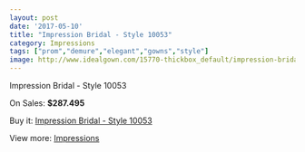 ```yaml
---
layout: post
date: '2017-05-10'
title: "Impression Bridal - Style 10053"
category: Impressions
tags: ["prom","demure","elegant","gowns","style"]
image: http://www.idealgown.com/15770-thickbox_default/impression-bridal-style-10053.jpg
---
```

Impression Bridal - Style 10053

On Sales: **$287.495**
<a href="https://www.idealgown.com/en/impressions/6317-impression-bridal-style-10053.html"><amp-img layout="responsive" width="600" height="600" src="//www.idealgown.com/15770-thickbox_default/impression-bridal-style-10053.jpg" alt="Impression Bridal - Style 10053 0" /></a>
<a href="https://www.idealgown.com/en/impressions/6317-impression-bridal-style-10053.html"><amp-img layout="responsive" width="600" height="600" src="//www.idealgown.com/15772-thickbox_default/impression-bridal-style-10053.jpg" alt="Impression Bridal - Style 10053 1" /></a>
<a href="https://www.idealgown.com/en/impressions/6317-impression-bridal-style-10053.html"><amp-img layout="responsive" width="600" height="600" src="//www.idealgown.com/15771-thickbox_default/impression-bridal-style-10053.jpg" alt="Impression Bridal - Style 10053 2" /></a>

Buy it: [Impression Bridal - Style 10053](https://www.idealgown.com/en/impressions/6317-impression-bridal-style-10053.html "Impression Bridal - Style 10053")

View more: [Impressions](https://www.idealgown.com/en/91-impressions "Impressions")